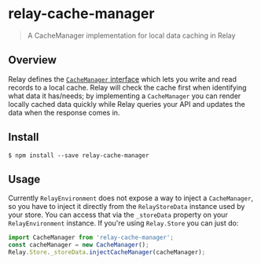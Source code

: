 # relay-cache-manager

> A CacheManager implementation for local data caching in Relay


## Overview

Relay defines the [`CacheManager` interface](https://github.com/facebook/relay/blob/master/src/tools/RelayTypes.js#L185-L198) which lets you write and read records to a local cache. Relay will
check the cache first when identifying what data it has/needs; by implementing a `CacheManager` you can render locally cached data quickly while Relay queries your API and updates the data when the response comes in.

## Install

```
$ npm install --save relay-cache-manager
```

## Usage

Currently `RelayEnvironment` does not expose a way to inject a `CacheManager`, so you have to inject it directly from the `RelayStoreData` instance used by your store. You can access that via the `_storeData` property on your `RelayEnvironment` instance. If you're using `Relay.Store` you can just do:

```js
import CacheManager from 'relay-cache-manager';
const cacheManager = new CacheManager();
Relay.Store._storeData.injectCacheManager(cacheManager);
```
